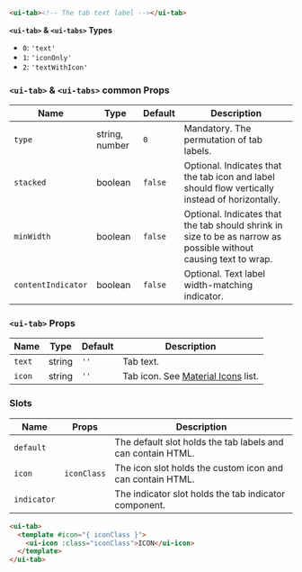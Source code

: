 ```html
<ui-tab><!-- The tab text label --></ui-tab>
```

**`<ui-tab>` & `<ui-tabs>` Types**

- `0`: `'text'`
- `1`: `'iconOnly'`
- `2`: `'textWithIcon'`

### `<ui-tab>` & `<ui-tabs>` common Props

| Name               | Type           | Default | Description                                                                                                      |
| ------------------ | -------------- | ------- | ---------------------------------------------------------------------------------------------------------------- |
| `type`             | string, number | `0`     | Mandatory. The permutation of tab labels.                                                                        |
| `stacked`          | boolean        | `false` | Optional. Indicates that the tab icon and label should flow vertically instead of horizontally.                  |
| `minWidth`         | boolean        | `false` | Optional. Indicates that the tab should shrink in size to be as narrow as possible without causing text to wrap. |
| `contentIndicator` | boolean        | `false` | Optional. Text label width-matching indicator.                                                                   |

### `<ui-tab>` Props

| Name   | Type   | Default | Description                                    |
| ------ | ------ | ------- | ---------------------------------------------- |
| `text` | string | `''`    | Tab text.                                      |
| `icon` | string | `''`    | Tab icon. See [Material Icons](/#/icons) list. |

### Slots

| Name        | Props       | Description                                                 |
| ----------- | ----------- | ----------------------------------------------------------- |
| `default`   |             | The default slot holds the tab labels and can contain HTML. |
| `icon`      | `iconClass` | The icon slot holds the custom icon and can contain HTML.   |
| `indicator` |             | The indicator slot holds the tab indicator component.       |

```html
<ui-tab>
  <template #icon="{ iconClass }">
    <ui-icon :class="iconClass">ICON</ui-icon>
  </template>
</ui-tab>
```
